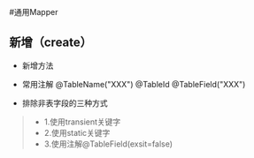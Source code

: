 #通用Mapper

## 新增（create）

- 新增方法
- 常用注解
    @TableName("XXX")
    @TableId
    @TableField("XXX")
    
- 排除非表字段的三种方式
>- 1.使用transient关键字
>- 2.使用static关键字
>- 3.使用注解@TableField(exsit=false)

